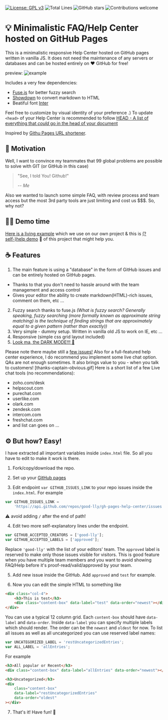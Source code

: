 [![License: GPL v3](https://img.shields.io/badge/License-GPLv3-blue.svg)](https://www.gnu.org/licenses/gpl-3.0)
![Total Lines](https://img.shields.io/tokei/lines/github/good-lly/gh-pages-help-center?color=green)
![GitHub stars](https://img.shields.io/github/stars/good-lly/gh-pages-help-center?style=social)
![Contributions welcome](https://img.shields.io/badge/contributions-welcome-orange.svg)

# 💡 Minimalistic FAQ/Help Center hosted on GitHub Pages

This is a minimalistic responsive Help Center hosted on GitHub pages written in vanilla JS. It does not need the maintenance of any servers or databases and can be hosted entirely on ❤️ GitHub for free!

preview:
![example](https://user-images.githubusercontent.com/1671375/112711444-bf5bcd00-8ec8-11eb-8880-d2a35ef4b48c.gif)

Includes a very few dependencies:

-   [Fuse.js](https://fusejs.io/) for better fuzzy search
-   [Showdown](https://github.com/showdownjs/showdown) to convert
    markdown to HTML
-   Beatiful font [Inter](https://github.com/rsms/inter)

Feel free to customize by visual identity of your preference .)
To update `<head>` of your Help Center is recommended to follow [HEAD - A list of everything that _could_ go in the head of your document ](https://github.com/joshbuchea/HEAD)

Inspired by [Githu Pages URL shortener](https://github.com/nelsontky/gh-pages-url-shortener/).

## 💪 Motivation

Well, I want to convince my teammates that 99 global problems are possible to solve with GIT (or GitHub in this case)

> "See, I told You! Github!"
>
> _-- Me_

Also we wanted to launch some simple FAQ, with review process and team access but the most 3rd party tools are just limiting and cost us $$$. So, why not?

## 👨‍🏫 Demo time

[Here is a living example](sentienhq.com/help/) which we use on our own project & this is [(?self-)help demo](https://good-lly.github.io/gh-pages-help-center/) 🤔 of this project that might help you.

## ☕ Features

1. The main feature is using a "database" in the form of GitHub issues and can be entirely hosted on GitHub pages.

-   Thanks to that you don't need to hassle around with the team management and access control
-   Gives your editor the ability to create markdown(HTML)-rich issues, comment on them, etc ...

2. Fuzzy search thanks to fuse.js _(What is fuzzy search? Generally speaking, fuzzy searching (more formally known as approximate string matching) is the technique of finding strings that are approximately equal to a given pattern (rather than exactly))_
3. Very simple - dummy setup. Written in vanilla old JS to work on IE, etc ...
4. Responsive (simple css grid layout included)
5. [Look ma, the DARK MODE!!! 🌙](https://good-lly.github.io/gh-pages-help-center/index_dark.html)

Please note there maybe still a [few issues!](https://github.com/good-lly/gh-pages-help-center/issues/4) Also for a full-featured help center experience, I do recommend you implement some live chat option. QAs are not enough sometimes. It also brings value to you - when you talk to customers! [thanks-captain-obvious.gif]
Here is a short list of a few Live chat tools (no recommendations):

-   zoho.com/desk
-   helpscout.com
-   purechat.com
-   userlike.com
-   olark.com
-   zendesk.com
-   intercom.com
-   freshchat.com
-   and list can goes on ...

## ⚙️ But how? Easy!

I have extracted all important variables inside `index.html` file. So all you have to edit to make it work is there.

1. Fork/copy/download the repo.

2. Set up your [GitHub pages](https://pages.github.com/)

3. Edit endpoint `var GITHUB_ISSUES_LINK` to your repo issues inside the `index.html`. For example

```javascript
var GITHUB_ISSUES_LINK =
    'https://api.github.com/repos/good-lly/gh-pages-help-center/issues';
```

⚠️ avoid adding `/` after the end of path!

4. Edit two more self-explanatory lines under the endpoint.

```javascript
var GITHUB_ACCEPTED_CREATORS = ['good-lly'];
var GITHUB_ACCEPTED_LABELS = ['approved'];
```

Replace `'good-lly'` with the list of your editors' team. The `approved` label is reserved to make only those issues visible for visitors. This is good feature when you have multiple team members and you want to avoid showing FAQ/Help before it's proof-read/valid/approved by your team.

5. Add new issue inside the GitHub. Add `approved` and `test` for example.

6. Now you can edit the simple HTML to something like

```html
<div class="col-4">
    <h3>This is test</h3>
    <div class="content-box" data-label="test" data-order="newest"></div>
</div>
```

You can use a typical 12 column grid. Each `content-box` should have `data-label` and `data-order`.
Inside `data-label` you can specify multiple labels which should render. The order can be the `newest` and `oldest` for now. To list all issues as well as all uncategorized you can use reserved label names:

```javascript
var UNCATEGORIZED_LABEL = 'restUncategorizedEntries';
var ALL_LABEL = 'allEntries';
```

For example

```html
<h3>All popular or Recent</h3>
<div class="content-box" data-label="allEntries" data-order="newest"></div>

<h3>Uncategorized</h3>
<div
    class="content-box"
    data-label="restUncategorizedEntries"
    data-order="oldest"
></div>
```

7. That's it! Have fun! 🥳

